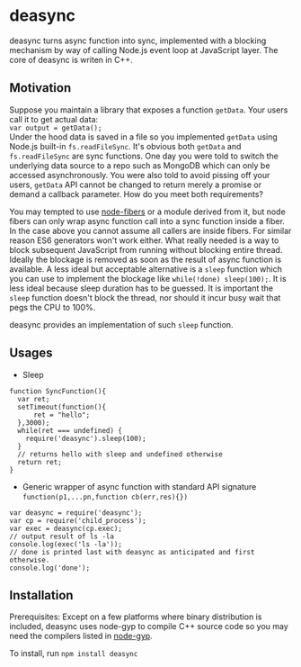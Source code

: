 deasync
=======
deasync turns async function into sync, implemented with a blocking mechanism by way of calling Node.js event loop at JavaScript layer. The core of deasync is writen in C++.

## Motivation
Suppose you maintain a library that exposes a function <code>getData</code>. Your users call it to get actual data:   
<code>var output = getData();</code>  
Under the hood data is saved in a file so you implemented <code>getData</code> using Node.js built-in <code>fs.readFileSync</code>. It's obvious both <code>getData</code> and <code>fs.readFileSync</code> are sync functions. One day you were told to switch the underlying data source to a repo such as MongoDB which can only be accessed asynchronously. You were also told to avoid pissing off your users, <code>getData</code> API cannot be changed to return merely a promise or demand a callback parameter. How do you meet both requirements?

You may tempted to use [node-fibers](https://github.com/laverdet/node-fibers) or a module derived from it, but node fibers can only wrap async function call into a sync function inside a fiber. In the case above you cannot assume all  callers are inside fibers. For similar reason ES6 generators won't work either. What really needed is a way to block subsequent JavaScript from running without blocking entire thread. Ideally the blockage is removed as soon as the result of async function is available. A less ideal but acceptable alternative is a `sleep` function which you can use to implement the blockage like ```while(!done) sleep(100);```. It is less ideal because sleep duration has to be guessed. It is important the `sleep` function doesn't block the thread, nor should it incur busy wait that pegs the CPU to 100%. 

deasync provides an implementation of such `sleep` function.

## Usages
* Sleep 

```
function SyncFunction(){
  var ret;
  setTimeout(function(){
      ret = "hello";
  },3000);
  while(ret === undefined) {
    require('deasync').sleep(100);
  }
  // returns hello with sleep and undefined otherwise
  return ret;    
}
```

* Generic wrapper of async function with standard API signature `function(p1,...pn,function cb(err,res){})`

```
var deasync = require('deasync');
var cp = require('child_process');
var exec = deasync(cp.exec);
// output result of ls -la
console.log(exec('ls -la'));
// done is printed last with deasync as anticipated and first otherwise.
console.log('done');
```

## Installation
Prerequisites: Except on a few platforms where binary distribution is included, deasync uses node-gyp to compile C++ source code so you may need the compilers listed in [node-gyp](https://github.com/TooTallNate/node-gyp). 

To install, run 
```npm install deasync```

